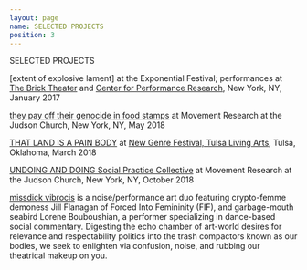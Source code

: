 ```yaml
---
layout: page
name: SELECTED PROJECTS
position: 3
---
```


SELECTED PROJECTS

[extent of explosive lament] at the Exponential Festival; performances at [The Brick Theater](https://vimeo.com/201165811) and [Center for Performance Research](https://vimeo.com/245470176), New York, NY, January 2017

[they pay off their genocide in food stamps](https://youtu.be/ju_iLcaOY7k?t=721) at Movement Research at the Judson Church, New York, NY, May 2018

[THAT LAND IS A PAIN BODY](https://youtu.be/qFOgKp1t4Us?t=677) at [New Genre Festival, Tulsa Living Arts](http://www.livingarts.org/special-programs/new-genre-arts-festival/), Tulsa, Oklahoma, March 2018

[UNDOING AND DOING Social Practice Collective](https://www.youtube.com/watch?v=4jMznFDWXYo&list=PLQNLch_LOQBu0gxedgxYRV6FT7tP7mscw&index=8) at Movement Research at the Judson Church, New York, NY, October 2018

[missdick vibrocis](https://missdickvibrocis.bandcamp.com/releases) is a noise/performance art duo featuring crypto-femme demoness Jill Flanagan of Forced Into Femininity (FIF), and garbage-mouth seabird Lorene Bouboushian, a performer specializing in dance-based social commentary.  Digesting the echo chamber of art-world desires for relevance and respectability politics into the trash compactors known as our bodies, we seek to enlighten via confusion, noise, and rubbing our theatrical makeup on you.




 


